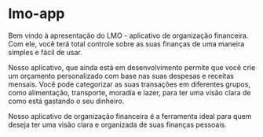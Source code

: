 # lmo-app


Bem vindo à apresentação do LMO - aplicativo de organização financeira. Com ele, você terá total controle sobre as suas finanças de uma maneira simples e fácil de usar.

Nosso aplicativo, que ainda está em desenvolvimento permite que você crie um orçamento personalizado com base nas suas despesas e receitas mensais. Você pode categorizar as suas transações em diferentes grupos, como alimentação, transporte, moradia e lazer, para ter uma visão clara de como está gastando o seu dinheiro.

Nosso aplicativo de organização financeira é a ferramenta ideal para quem deseja ter uma visão clara e organizada de suas finanças pessoais. 
